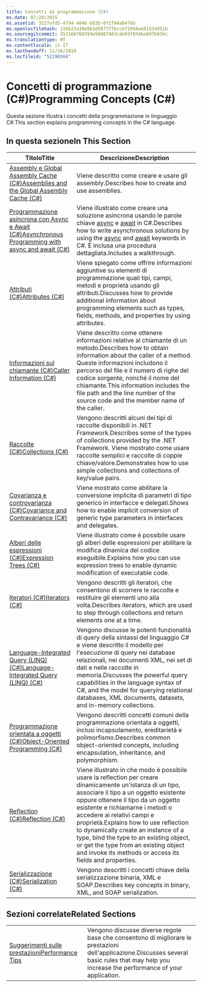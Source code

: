```yaml
---
title: Concetti di programmazione (C#)
ms.date: 07/20/2015
ms.assetid: 3227afd5-4794-484b-b83b-0f1f94a0476b
ms.openlocfilehash: 216b23a30e8b1d58777fbccbf2956ae91534951b
ms.sourcegitcommit: 35316b768394e56087483cde93f854ba607b63bc
ms.translationtype: HT
ms.contentlocale: it-IT
ms.lasthandoff: 11/26/2018
ms.locfileid: "52296568"
---
```

# <a name="programming-concepts-c"></a><span data-ttu-id="2236e-102">Concetti di programmazione (C#)</span><span class="sxs-lookup"><span data-stu-id="2236e-102">Programming Concepts (C#)</span></span>
<span data-ttu-id="2236e-103">Questa sezione illustra i concetti della programmazione in linguaggio C#.</span><span class="sxs-lookup"><span data-stu-id="2236e-103">This section explains programming concepts in the C# language.</span></span>  
  
## <a name="in-this-section"></a><span data-ttu-id="2236e-104">In questa sezione</span><span class="sxs-lookup"><span data-stu-id="2236e-104">In This Section</span></span>  
  
|<span data-ttu-id="2236e-105">Titolo</span><span class="sxs-lookup"><span data-stu-id="2236e-105">Title</span></span>|<span data-ttu-id="2236e-106">Descrizione</span><span class="sxs-lookup"><span data-stu-id="2236e-106">Description</span></span>|  
|-----------|-----------------|  
|[<span data-ttu-id="2236e-107">Assembly e Global Assembly Cache (C#)</span><span class="sxs-lookup"><span data-stu-id="2236e-107">Assemblies and the Global Assembly Cache (C#)</span></span>](../../../csharp/programming-guide/concepts/assemblies-gac/index.md)|<span data-ttu-id="2236e-108">Viene descritto come creare e usare gli assembly.</span><span class="sxs-lookup"><span data-stu-id="2236e-108">Describes how to create and use assemblies.</span></span>|  
|[<span data-ttu-id="2236e-109">Programmazione asincrona con Async e Await (C#)</span><span class="sxs-lookup"><span data-stu-id="2236e-109">Asynchronous Programming with async and await (C#)</span></span>](../../../csharp/programming-guide/concepts/async/index.md)|<span data-ttu-id="2236e-110">Viene illustrato come creare una soluzione asincrona usando le parole chiave [async](../../../csharp/language-reference/keywords/async.md) e [await](../../../csharp/language-reference/keywords/await.md) in C#.</span><span class="sxs-lookup"><span data-stu-id="2236e-110">Describes how to write asynchronous solutions by using the [async](../../../csharp/language-reference/keywords/async.md) and [await](../../../csharp/language-reference/keywords/await.md) keywords in C#.</span></span> <span data-ttu-id="2236e-111">È inclusa una procedura dettagliata.</span><span class="sxs-lookup"><span data-stu-id="2236e-111">Includes a walkthrough.</span></span>|  
|[<span data-ttu-id="2236e-112">Attributi (C#)</span><span class="sxs-lookup"><span data-stu-id="2236e-112">Attributes (C#)</span></span>](../../../csharp/programming-guide/concepts/attributes/index.md)|<span data-ttu-id="2236e-113">Viene spiegato come offrire informazioni aggiuntive su elementi di programmazione quali tipi, campi, metodi e proprietà usando gli attributi.</span><span class="sxs-lookup"><span data-stu-id="2236e-113">Discusses how to provide additional information about programming elements such as types, fields, methods, and properties by using attributes.</span></span>|  
|[<span data-ttu-id="2236e-114">Informazioni sul chiamante (C#)</span><span class="sxs-lookup"><span data-stu-id="2236e-114">Caller Information (C#)</span></span>](../../../csharp/programming-guide/concepts/caller-information.md)|<span data-ttu-id="2236e-115">Viene descritto come ottenere informazioni relative al chiamante di un metodo.</span><span class="sxs-lookup"><span data-stu-id="2236e-115">Describes how to obtain information about the caller of a method.</span></span> <span data-ttu-id="2236e-116">Queste informazioni includono il percorso del file e il numero di righe del codice sorgente, nonché il nome del chiamante.</span><span class="sxs-lookup"><span data-stu-id="2236e-116">This information includes the file path and the line number of the source code and the member name of the caller.</span></span>|  
|[<span data-ttu-id="2236e-117">Raccolte (C#)</span><span class="sxs-lookup"><span data-stu-id="2236e-117">Collections (C#)</span></span>](../../../csharp/programming-guide/concepts/collections.md)|<span data-ttu-id="2236e-118">Vengono descritti alcuni dei tipi di raccolte disponibili in .NET Framework.</span><span class="sxs-lookup"><span data-stu-id="2236e-118">Describes some of the types of collections provided by the .NET Framework.</span></span> <span data-ttu-id="2236e-119">Viene mostrato come usare raccolte semplici e raccolte di coppie chiave/valore.</span><span class="sxs-lookup"><span data-stu-id="2236e-119">Demonstrates how to use simple collections and collections of key/value pairs.</span></span>|  
|[<span data-ttu-id="2236e-120">Covarianza e controvarianza (C#)</span><span class="sxs-lookup"><span data-stu-id="2236e-120">Covariance and Contravariance (C#)</span></span>](../../../csharp/programming-guide/concepts/covariance-contravariance/index.md)|<span data-ttu-id="2236e-121">Viene mostrato come abilitare la conversione implicita di parametri di tipo generico in interfacce e delegati.</span><span class="sxs-lookup"><span data-stu-id="2236e-121">Shows how to enable implicit conversion of generic type parameters in interfaces and delegates.</span></span>|  
|[<span data-ttu-id="2236e-122">Alberi delle espressioni (C#)</span><span class="sxs-lookup"><span data-stu-id="2236e-122">Expression Trees (C#)</span></span>](../../../csharp/programming-guide/concepts/expression-trees/index.md)|<span data-ttu-id="2236e-123">Viene illustrato come è possibile usare gli alberi delle espressioni per abilitare la modifica dinamica del codice eseguibile.</span><span class="sxs-lookup"><span data-stu-id="2236e-123">Explains how you can use expression trees to enable dynamic modification of executable code.</span></span>|  
|[<span data-ttu-id="2236e-124">Iteratori (C#)</span><span class="sxs-lookup"><span data-stu-id="2236e-124">Iterators (C#)</span></span>](../../../csharp/programming-guide/concepts/iterators.md)|<span data-ttu-id="2236e-125">Vengono descritti gli iteratori, che consentono di scorrere le raccolte e restituire gli elementi uno alla volta.</span><span class="sxs-lookup"><span data-stu-id="2236e-125">Describes iterators, which are used to step through collections and return elements one at a time.</span></span>|  
|[<span data-ttu-id="2236e-126">Language-Integrated Query (LINQ) (C#)</span><span class="sxs-lookup"><span data-stu-id="2236e-126">Language-Integrated Query (LINQ) (C#)</span></span>](../../../csharp/programming-guide/concepts/linq/index.md)|<span data-ttu-id="2236e-127">Vengono discusse le potenti funzionalità di query della sintassi del linguaggio C# e viene descritto il modello per l'esecuzione di query nei database relazionali, nei documenti XML, nei set di dati e nelle raccolte in memoria.</span><span class="sxs-lookup"><span data-stu-id="2236e-127">Discusses the powerful query capabilities in the language syntax of C#, and the model for querying relational databases, XML documents, datasets, and in-memory collections.</span></span>|  
|[<span data-ttu-id="2236e-128">Programmazione orientata a oggetti (C#)</span><span class="sxs-lookup"><span data-stu-id="2236e-128">Object-Oriented Programming (C#)</span></span>](../../../csharp/programming-guide/concepts/object-oriented-programming.md)|<span data-ttu-id="2236e-129">Vengono descritti concetti comuni della programmazione orientata a oggetti, inclusi incapsulamento, ereditarietà e polimorfismo.</span><span class="sxs-lookup"><span data-stu-id="2236e-129">Describes common object-oriented concepts, including encapsulation, inheritance, and polymorphism.</span></span>|  
|[<span data-ttu-id="2236e-130">Reflection (C#)</span><span class="sxs-lookup"><span data-stu-id="2236e-130">Reflection (C#)</span></span>](../../../csharp/programming-guide/concepts/reflection.md)|<span data-ttu-id="2236e-131">Viene illustrato in che modo è possibile usare la reflection per creare dinamicamente un'istanza di un tipo, associare il tipo a un oggetto esistente oppure ottenere il tipo da un oggetto esistente e richiamarne i metodi o accedere ai relativi campi e proprietà.</span><span class="sxs-lookup"><span data-stu-id="2236e-131">Explains how to use reflection to dynamically create an instance of a type, bind the type to an existing object, or get the type from an existing object and invoke its methods or access its fields and properties.</span></span>|  
|[<span data-ttu-id="2236e-132">Serializzazione (C#)</span><span class="sxs-lookup"><span data-stu-id="2236e-132">Serialization (C#)</span></span>](../../../csharp/programming-guide/concepts/serialization/index.md)|<span data-ttu-id="2236e-133">Vengono descritti i concetti chiave della serializzazione binaria, XML e SOAP.</span><span class="sxs-lookup"><span data-stu-id="2236e-133">Describes key concepts in binary, XML, and SOAP serialization.</span></span>|  
  
## <a name="related-sections"></a><span data-ttu-id="2236e-134">Sezioni correlate</span><span class="sxs-lookup"><span data-stu-id="2236e-134">Related Sections</span></span>  
  
|||  
|---|---|  
|[<span data-ttu-id="2236e-135">Suggerimenti sulle prestazioni</span><span class="sxs-lookup"><span data-stu-id="2236e-135">Performance Tips</span></span>](../../../../docs/framework/performance/performance-tips.md) | <span data-ttu-id="2236e-136">Vengono discusse diverse regole base che consentono di migliorare le prestazioni dell'applicazione.</span><span class="sxs-lookup"><span data-stu-id="2236e-136">Discusses several basic rules that may help you increase the performance of your application.</span></span>|
